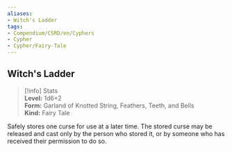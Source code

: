 ```yaml
---
aliases:
- Witch's Ladder
tags:
- Compendium/CSRD/en/Cyphers
- Cypher
- Cypher/Fairy-Tale
---
```


  
## Witch's Ladder  
>[!info] Stats  
> **Level:** 1d6+2  
> **Form:** Garland of Knotted String, Feathers, Teeth, and Bells  
> **Kind:** Fairy Tale
  
Safely stores one curse for use at a later time. The stored curse may be released and cast only by the person who stored it, or by someone who has received their permission to do so.